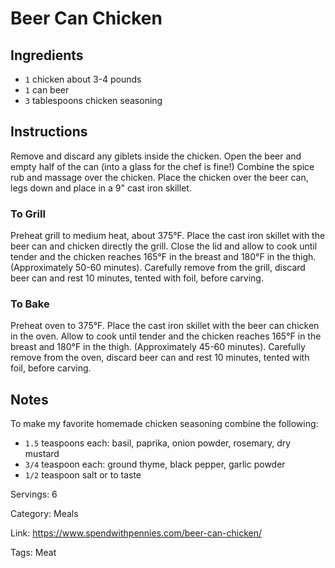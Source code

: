 # Beer Can Chicken
## Ingredients  
- `1` chicken about 3-4 pounds
- `1` can beer
- `3` tablespoons chicken seasoning
## Instructions 
Remove and discard any giblets inside the chicken.
Open the beer and empty half of the can (into a glass for the chef is fine!)
Combine the spice rub and massage over the chicken. Place the chicken over the beer can, legs down and place in a 9" cast iron skillet.
### To Grill
Preheat grill to medium heat, about 375°F.
Place the cast iron skillet with the beer can and chicken directly the grill. Close the lid and allow to cook until tender and the chicken reaches 165°F in the breast and 180°F in the thigh. (Approximately 50-60 minutes).
Carefully remove from the grill, discard beer can and rest 10 minutes, tented with foil, before carving.
### To Bake
Preheat oven to 375°F.
Place the cast iron skillet with the beer can chicken in the oven. Allow to cook until tender and the chicken reaches 165°F in the breast and 180°F in the thigh. (Approximately 45-60 minutes).
Carefully remove from the oven, discard beer can and rest 10 minutes, tented with foil, before carving.
## Notes
To make my favorite homemade chicken seasoning combine the following:
- `1.5` teaspoons each: basil, paprika, onion powder, rosemary, dry mustard
- `3/4` teaspoon each: ground thyme, black pepper, garlic powder
- `1/2` teaspoon salt or to taste

Servings: 6

Category: Meals

Link: https://www.spendwithpennies.com/beer-can-chicken/

Tags: Meat